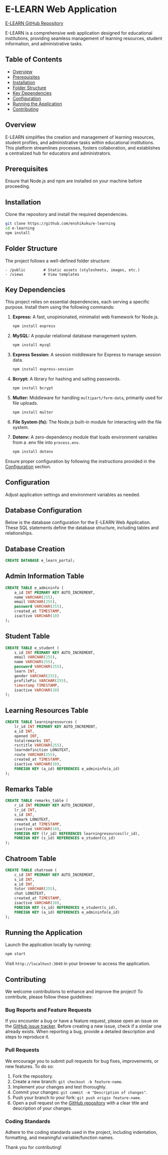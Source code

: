 # E-LEARN Web Application

[E-LEARN GitHub Repository](https://github.com/enshikuku/e-learning)

E-LEARN is a comprehensive web application designed for educational institutions, providing seamless management of learning resources, student information, and administrative tasks.

## Table of Contents

- [Overview](#overview)
- [Prerequisites](#prerequisites)
- [Installation](#installation)
- [Folder Structure](#folder-structure)
- [Key Dependencies](#key-dependencies)
- [Configuration](#configuration)
- [Running the Application](#running-the-application)
- [Contributing](#contributing)

## Overview

E-LEARN simplifies the creation and management of learning resources, student profiles, and administrative tasks within educational institutions. This platform streamlines processes, fosters collaboration, and establishes a centralized hub for educators and administrators.

## Prerequisites

Ensure that Node.js and npm are installed on your machine before proceeding.

## Installation

Clone the repository and install the required dependencies.

```bash
git clone https://github.com/enshikuku/e-learning
cd e-learning
npm install
```

## Folder Structure

The project follows a well-defined folder structure:

```plaintext
- /public        # Static assets (stylesheets, images, etc.)
- /views         # View templates
```

## Key Dependencies

This project relies on essential dependencies, each serving a specific purpose. Install them using the following commands:

1. **Express:** A fast, unopinionated, minimalist web framework for Node.js.

    ```bash
    npm install express
    ```

2. **MySQL:** A popular relational database management system.

    ```bash
    npm install mysql
    ```

3. **Express Session:** A session middleware for Express to manage session data.

    ```bash
    npm install express-session
    ```

4. **Bcrypt:** A library for hashing and salting passwords.

    ```bash
    npm install bcrypt
    ```

5. **Multer:** Middleware for handling `multipart/form-data`, primarily used for file uploads.

    ```bash
    npm install multer
    ```

6. **File System (fs):** The Node.js built-in module for interacting with the file system.

7. **Dotenv:** A zero-dependency module that loads environment variables from a .env file into `process.env`.

    ```bash
    npm install dotenv
    ```

Ensure proper configuration by following the instructions provided in the [Configuration](#configuration) section.

## Configuration

Adjust application settings and environment variables as needed.

## Database Configuration

Below is the database configuration for the E-LEARN Web Application. These SQL statements define the database structure, including tables and relationships.

## Database Creation

```sql
CREATE DATABASE e_learn_portal;
```

## Admin Information Table

```sql
CREATE TABLE e_admininfo (
    a_id INT PRIMARY KEY AUTO_INCREMENT,
    name VARCHAR(255),
    email VARCHAR(255),
    password VARCHAR(255),
    created_at TIMESTAMP,
    isactive VARCHAR(10)
);
```

## Student Table

```sql
CREATE TABLE e_student (
    s_id INT PRIMARY KEY AUTO_INCREMENT,
    email VARCHAR(255),
    name VARCHAR(255),
    password VARCHAR(255),
    learn INT,
    gender VARCHAR(255),
    profilePic VARCHAR(255),
    timestamp TIMESTAMP,
    isactive VARCHAR(10)
);
```

## Learning Resources Table

```sql
CREATE TABLE learningresources (
    lr_id INT PRIMARY KEY AUTO_INCREMENT,
    a_id INT,
    opened INT,
    totalremarks INT,
    rsctitle VARCHAR(255),
    learndefinition LONGTEXT,
    route VARCHAR(255),
    created_at TIMESTAMP,
    isactive VARCHAR(10),
    FOREIGN KEY (a_id) REFERENCES e_admininfo(a_id)
);
```

## Remarks Table

```sql
CREATE TABLE remarks_table (
    r_id INT PRIMARY KEY AUTO_INCREMENT,
    lr_id INT,
    s_id INT,
    remark LONGTEXT,
    created_at TIMESTAMP,
    isactive VARCHAR(10),
    FOREIGN KEY (lr_id) REFERENCES learningresources(lr_id),
    FOREIGN KEY (s_id) REFERENCES e_student(s_id)
);
```

## Chatroom Table

```sql
CREATE TABLE chatroom (
    c_id INT PRIMARY KEY AUTO_INCREMENT,
    s_id INT,
    a_id INT,
    tutor VARCHAR(255),
    chat LONGTEXT,
    created_at TIMESTAMP,
    isactive VARCHAR(10),
    FOREIGN KEY (s_id) REFERENCES e_student(s_id),
    FOREIGN KEY (a_id) REFERENCES e_admininfo(a_id)
);
```

## Running the Application

Launch the application locally by running:

```bash
npm start
```

Visit `http://localhost:3049` in your browser to access the application.

## Contributing

We welcome contributions to enhance and improve the project! To contribute, please follow these guidelines:

### Bug Reports and Feature Requests

If you encounter a bug or have a feature request, please open an issue on the [GitHub issue tracker](https://github.com/enshikuku/e-learning/issues). Before creating a new issue, check if a similar one already exists. When reporting a bug, provide a detailed description and steps to reproduce it.

### Pull Requests

We encourage you to submit pull requests for bug fixes, improvements, or new features. To do so:

1. Fork the repository.
2. Create a new branch: `git checkout -b feature-name`.
3. Implement your changes and test thoroughly.
4. Commit your changes: `git commit -m "Description of changes"`.
5. Push your branch to your fork: `git push origin feature-name`.
6. Open a pull request on the [GitHub repository](https://github.com/enshikuku/e-learning/pulls) with a clear title and description of your changes.

### Coding Standards

Adhere to the coding standards used in the project, including indentation, formatting, and meaningful variable/function names.

Thank you for contributing!

